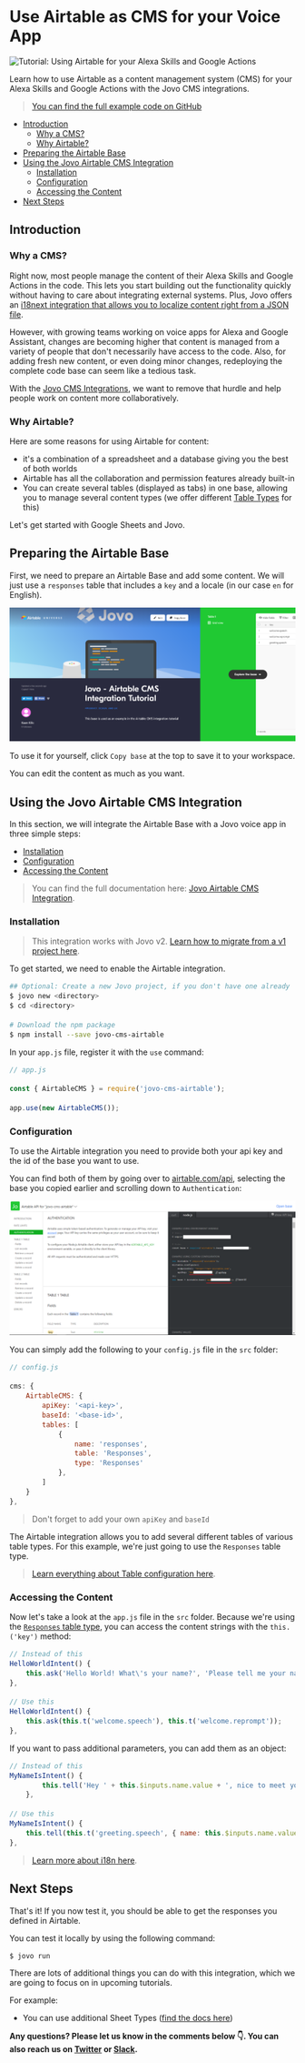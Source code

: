# Use Airtable as CMS for your Voice App

![Tutorial: Using Airtable for your Alexa Skills and Google Actions](TODO)

Learn how to use Airtable as a content management system (CMS) for your Alexa Skills and Google Actions with the Jovo CMS integrations.

> [You can find the full example code on GitHub]([TODO](https://github.com/jovotech/jovo-templates/tree/master/tutorials/airtable-helloworld))

* [Introduction](#introduction)
  * [Why a CMS?](#why-a-cms)
  * [Why Airtable?](#why-airtable)
* [Preparing the Airtable Base](#preparing-the-airtable-base)
* [Using the Jovo Airtable CMS Integration](#using-the-jovo-airtable-cms-integration)
  * [Installation](#installation)
  * [Configuration](#configuration)
  * [Accessing the Content](#accessing-the-content)
* [Next Steps](#next-steps)

## Introduction

### Why a CMS?

Right now, most people manage the content of their Alexa Skills and Google Actions in the code. This lets you start building out the functionality quickly without having to care about integrating external systems. Plus, Jovo offers an [i18next integration that allows you to localize content right from a JSON file](https://www.jovo.tech/docs/output/i18n).

However, with growing teams working on voice apps for Alexa and Google Assistant, changes are becoming higher that content is managed from a variety of people that don't necessarily have access to the code. Also, for adding fresh new content, or even doing minor changes, redeploying the complete code base can seem like a tedious task.

With the [Jovo CMS Integrations](https://www.jovo.tech/docs/cms), we want to remove that hurdle and help people work on content more collaboratively.

### Why Airtable?

Here are some reasons for using Airtable for content:
* it's a combination of a spreadsheet and a database giving you the best of both worlds
* Airtable has all the collaboration and permission features already built-in
* You can create several tables (displayed as tabs) in one base, allowing you to manage several content types (we offer different [Table Types](https://www.jovo.tech/docs/v2/cms/google-sheets#default-sheet-types) for this)

Let's get started with Google Sheets and Jovo.

## Preparing the Airtable Base

First, we need to prepare an Airtable Base and add some content. We will just use a `responses` table that includes a `key` and a locale (in our case `en` for English).

[![Airtable as CMS for Amazon Skill and Google Action](img/airtable_base.png)](https://airtable.com/universe/expxmfYnpMcqcGUx9/jovo-airtable-cms-integration-tutorial)

To use it for yourself, click `Copy base` at the top to save it to your workspace.

You can edit the content as much as you want.

## Using the Jovo Airtable CMS Integration

In this section, we will integrate the Airtable Base with a Jovo voice app in three simple steps:

* [Installation](#installation)
* [Configuration](#configuration)
* [Accessing the Content](#accessing-the-content)

> You can find the full documentation here: [Jovo Airtable CMS Integration](https://www.jovo.tech/docs/cms/airtable).

### Installation

> This integration works with Jovo v2. [Learn how to migrate from a v1 project here](https://www.jovo.tech/docs/v2/installation/v1-migration).

To get started, we need to enable the Airtable integration.

```sh
## Optional: Create a new Jovo project, if you don't have one already
$ jovo new <directory>
$ cd <directory>

# Download the npm package
$ npm install --save jovo-cms-airtable
```

In your `app.js` file, register it with the `use` command:

```javascript
// app.js

const { AirtableCMS } = require('jovo-cms-airtable');

app.use(new AirtableCMS());
```

### Configuration

To use the Airtable integration you need to provide both your api key and the id of the base you want to use.

You can find both of them by going over to [airtable.com/api](https://airtable.com/api), selecting the base you copied earlier and scrolling down to `Authentication`:

![Airtable api key and base id](img/airtable_apikey_baseid.png)

You can simply add the following to your `config.js` file in the `src` folder:

```javascript
// config.js

cms: {
    AirtableCMS: {
        apiKey: '<api-key>',
        baseId: '<base-id>',
        tables: [
            {
                name: 'responses',
                table: 'Responses',
                type: 'Responses'
            },
        ]
    }
},
```

> Don't forget to add your own `apiKey` and `baseId`

The Airtable integration allows you to add several different tables of various table types. For this example, we're just going to use the `Responses` table type.

> [Learn everything about Table configuration here](https://www.jovo.tech/docs/cms/airtable).

### Accessing the Content

Now let's take a look at the `app.js` file in the `src` folder. Because we're using the [`Responses` table type](https://www.jovo.tech/docs/cms/airtable#responses), you can access the content strings with the `this.('key')` method:

```javascript
// Instead of this
HelloWorldIntent() {
    this.ask('Hello World! What\'s your name?', 'Please tell me your name.');
},

// Use this
HelloWorldIntent() {
    this.ask(this.t('welcome.speech'), this.t('welcome.reprompt'));
},
```

If you want to pass additional parameters, you can add them as an object:

```javascript
// Instead of this
MyNameIsIntent() {
        this.tell('Hey ' + this.$inputs.name.value + ', nice to meet you!');
    },

// Use this
MyNameIsIntent() {
    this.tell(this.t('greeting.speech', { name: this.$inputs.name.value }));
},
```

> [Learn more about i18n here](https://www.jovo.tech/docs/output/i18n).

## Next Steps

That's it! If you now test it, you should be able to get the responses you defined in Airtable.

You can test it locally by using the following command:

```sh
$ jovo run
```

There are lots of additional things you can do with this integration, which we are going to focus on in upcoming tutorials.

For example:

* You can use additional Sheet Types ([find the docs here](https://www.jovo.tech/docs/cms/airtable#default-table-types))

**Any questions? Please let us know in the comments below 👇. You can also reach us on [Twitter](https://twitter.com/jovotech) or [Slack](https://www.jovo.tech/slack).**

<!--[metadata]: { "description": "Learn how to use Airtable as a content management system (CMS) for your Alexa Skills and Google Actions with Jovo.", "author": "kaan-kilic", "tags": "Airtable, CMS", "og-image": "TODO" }-->